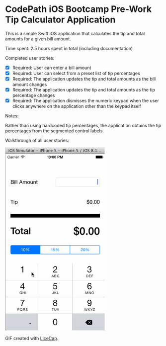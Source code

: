 # CodePath iOS Bootcamp Pre-Work Tip Calculator Application


This is a simple Swift iOS application that calculates the tip and total amounts for a given bill amount.

Time spent: 2.5 hours spent in total (including documentation)

Completed user stories:

 * [x] Required: User can enter a bill amount
 * [x] Required: User can select from a preset list of tip percentages
 * [x] Required: The application updates the tip and total amounts as the bill amount changes
 * [x] Required: The application updates the tip and total amounts as the tip percentage changes
 * [x] Required: The application dismisses the numeric keypad when the user clicks anywhere on the application other than the keypad itself
 
Notes:

Rather than using hardcoded tip percentages, the application obtains the tip percentages from the segmented control labels.

Walkthrough of all user stories:

![Video Walkthrough](tips_demo.gif)

GIF created with [LiceCap](http://www.cockos.com/licecap/).
